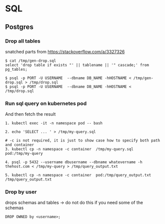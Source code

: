 # SQL

## Postgres

### Drop all tables

snatched parts from <https://stackoverflow.com/a/3327326>

```text
$ cat /tmp/gen-drop.sql
select 'drop table if exists "' || tablename || '" cascade;' from pg_tables;

$ psql -p PORT -U USERNAME  --dbname DB_NAME -hHOSTNAME < /tmp/gen-drop.sql > /tmp/drop.sql
$ psql -p PORT -U USERNAME  --dbname DB_NAME -hHOSTNAME < /tmp/drop.sql
```

### Run sql query on kubernetes pod

And then fetch the result

```text
1. kubectl exec -it -n namespace pod -- bash

2. echo 'SELECT ... ' > /tmp/my-query.sql

# -c is not required, it is just to show case how to specify both path and container
3. kubectl cp -n namespace -c container  /tmp/my-query.sql pod:/tmp/my-query

4. psql -p 5432 --username dbusername --dbname whatevername -h thehost.com < /tmp/my-query > /tmp/query_output.txt

5. kubectl cp -n namespace -c container  pod:/tmp/query_output.txt /tmp/query_output.txt
```

### Drop by user

drops schemas and tables -> do not do this if you need some of the schemas

```text
DROP OWNED by <username>;
```
